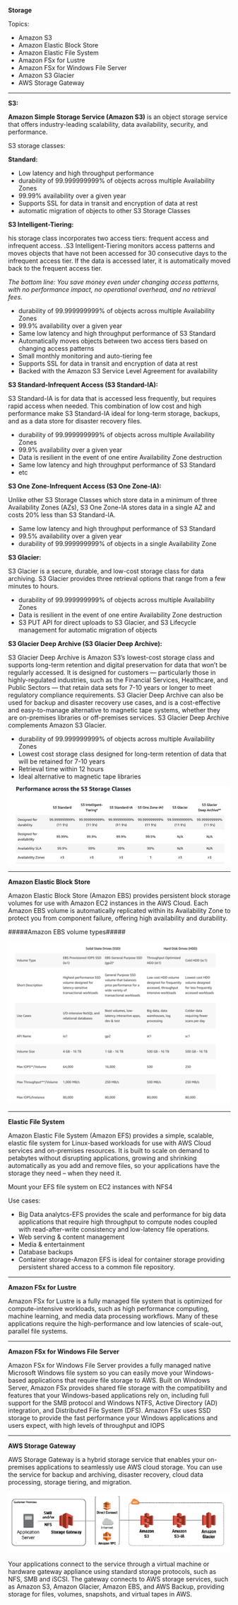 **Storage**

Topics:

* Amazon S3
* Amazon Elastic Block Store
* Amazon Elastic File System
* Amazon FSx for Lustre
* Amazon FSx for Windows File Server
* Amazon S3 Glacier
* AWS Storage Gateway



***

**S3:**

**Amazon Simple Storage Service (Amazon S3)** is an object storage service that offers industry-leading scalability, data availability, security, and performance.

S3 storage classes:

**Standard:**

* Low latency and high throughput performance
* durability of 99.999999999% of objects across multiple Availability Zones
* 99.99% availability over a given year
* Supports SSL for data in transit and encryption of data at rest
* automatic migration of objects to other S3 Storage Classes 

**S3 Intelligent-Tiering:**

his storage class incorporates two access tiers: frequent access and infrequent access. .S3 Intelligent-Tiering monitors access patterns and moves objects that have not been accessed for 30 consecutive days to the infrequent access tier. If the data is accessed later, it is automatically moved back to the frequent access tier.

 *The bottom line: You save money even under changing access patterns, with no performance impact, no operational overhead, and no retrieval fees.*
 
 * durability of 99.999999999% of objects across multiple Availability Zones
 * 99.9% availability over a given year
 * Same low latency and high throughput performance of S3 Standard
 * Automatically moves objects between two access tiers based on changing access patterns
 * Small monthly monitoring and auto-tiering fee
 * Supports SSL for data in transit and encryption of data at rest
 * Backed with the Amazon S3 Service Level Agreement for availability
 
 

**S3 Standard-Infrequent Access (S3 Standard-IA):**
 
 S3 Standard-IA is for data that is accessed less frequently, but requires rapid access when needed.
 This combination of low cost and high performance make S3 Standard-IA ideal for long-term storage, backups, and as a data store for disaster recovery files.
 
 * durability of 99.999999999% of objects across multiple Availability Zones
 * 99.9% availability over a given year
 * Data is resilient in the event of one entire Availability Zone destruction
 * Same low latency and high throughput performance of S3 Standard
 * etc

**S3 One Zone-Infrequent Access (S3 One Zone-IA):**
 
Unlike other S3 Storage Classes which store data in a minimum of three Availability Zones (AZs), S3 One Zone-IA stores data in a single AZ and costs 20% less than S3 Standard-IA. 

* Same low latency and high throughput performance of S3 Standard
* 99.5% availability over a given year
* durability of 99.999999999% of objects in a single Availability Zone


**S3 Glacier:**

S3 Glacier is a secure, durable, and low-cost storage class for data archiving. 
S3 Glacier provides three retrieval options that range from a few minutes to hours.

* durability of 99.999999999% of objects across multiple Availability Zones
* Data is resilient in the event of one entire Availability Zone destruction
* S3 PUT API for direct uploads to S3 Glacier, and S3 Lifecycle management for automatic migration of objects


**S3 Glacier Deep Archive (S3 Glacier Deep Archive):**

S3 Glacier Deep Archive is Amazon S3’s lowest-cost storage class and supports long-term retention and digital preservation for data that won’t be regularly accessed. It is designed for customers — particularly those in highly-regulated industries, such as the Financial Services, Healthcare, and Public Sectors — that retain data sets for 7-10 years or longer to meet regulatory compliance requirements. S3 Glacier Deep Archive can also be used for backup and disaster recovery use cases, and is a cost-effective and easy-to-manage alternative to magnetic tape systems, whether they are on-premises libraries or off-premises services. S3 Glacier Deep Archive complements Amazon S3 Glacier.

* durability of 99.999999999% of objects across multiple Availability Zones
* Lowest cost storage class designed for long-term retention of data that will be retained for 7-10 years
* Retrieval time within 12 hours
* Ideal alternative to magnetic tape libraries

![alt text](images/s3_classes.jpg)


***

**Amazon Elastic Block Store**


Amazon Elastic Block Store (Amazon EBS) provides persistent block storage volumes for use with Amazon EC2 instances in the AWS Cloud. Each Amazon EBS volume is automatically replicated within its Availability Zone to protect you from component failure, offering high availability and durability.

#####Amazon EBS volume types#####

![alt text](images/EBS.png)

***

**Elastic File System**

Amazon Elastic File System (Amazon EFS) provides a simple, scalable, elastic file system for Linux-based workloads for use with AWS Cloud services and on-premises resources. It is built to scale on demand to petabytes without disrupting applications, growing and shrinking automatically as you add and remove files, so your applications have the storage they need – when they need it. 

Mount your EFS file system on EC2 instances with NFS4

Use cases:

* Big Data analytcs-EFS provides the scale and performance for big data applications that require high throughput to compute nodes coupled with read-after-write consistency and low-latency file operations.
* Web serving & content management
* Media & entertainment
* Database backups
* Container storage-Amazon EFS is ideal for container storage providing persistent shared access to a common file repository.

***

**Amazon FSx for Lustre**

Amazon FSx for Lustre is a fully managed file system that is optimized for compute-intensive workloads, such as high performance computing, machine learning, and media data processing workflows. Many of these applications require the high-performance and low latencies of scale-out, parallel file systems. 


***

**Amazon FSx for Windows File Server**

Amazon FSx for Windows File Server provides a fully managed native Microsoft Windows file system so you can easily move your Windows-based applications that require file storage to AWS. Built on Windows Server, Amazon FSx provides shared file storage with the compatibility and features that your Windows-based applications rely on, including full support for the SMB protocol and Windows NTFS, Active Directory (AD) integration, and Distributed File System (DFS). Amazon FSx uses SSD storage to provide the fast performance your Windows applications and users expect, with high levels of throughput and IOPS

***

**AWS Storage Gateway**

AWS Storage Gateway is a hybrid storage service that enables your on-premises applications to seamlessly use AWS cloud storage. You can use the service for backup and archiving, disaster recovery, cloud data processing, storage tiering, and migration.

![alt text](images/storage_gateway.png)

Your applications connect to the service through a virtual machine or hardware gateway appliance using standard storage protocols, such as NFS, SMB and iSCSI. The gateway connects to AWS storage services, such as Amazon S3, Amazon Glacier, Amazon EBS, and AWS Backup, providing storage for files, volumes, snapshots, and virtual tapes in AWS. 
























 
 
 
 
 
 
 
 
 
 
 
 
 
 
 
 
 
 
 
 
 
 
 
 
 
 
 
 
 
 
 
 
 
 
 
 
 
 
 
 